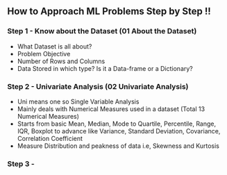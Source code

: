## How to Approach ML Problems Step by Step !! 

### Step 1 - Know about the Dataset (01 About the Dataset)
* What Dataset is all about?
* Problem Objective
* Number of Rows and Columns
* Data Stored in which type? Is it a Data-frame or a Dictionary?

### Step 2 - Univariate Analysis (02 Univariate Analysis)
* Uni means one so Single Variable Analysis
* Mainly deals with Numerical Measures used in a dataset (Total 13 Numerical Measures)
* Starts from basic Mean, Median, Mode to Quartile, Percentile, Range, IQR, Boxplot to advance like Variance, Standard Deviation, Covariance, Correlation Coefficient
* Measure Distribution and peakness of data i.e, Skewness and Kurtosis

### Step 3 - 
